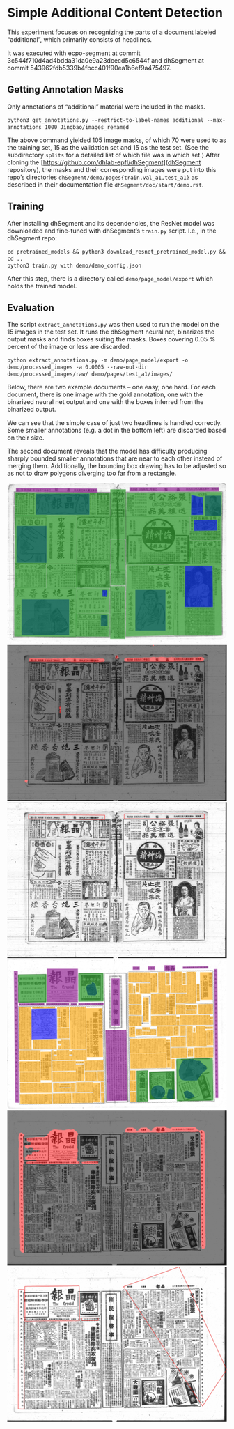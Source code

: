 # Simple Additional Content Detection

This experiment focuses on recognizing the parts of a document labeled
“additional”, which primarily consists of headlines.

It was executed with ecpo-segment at commit
3c544f710d4ad4bdda31da0e9a23dcecd5c6544f and dhSegment at commit
543962fdb5339b4fbcc401f90ea1b6ef9a475497.


## Getting Annotation Masks

Only annotations of “additional” material were included in the masks.

```
python3 get_annotations.py --restrict-to-label-names additional --max-annotations 1000 Jingbao/images_renamed
```

The above command yielded 105 image masks, of which 70 were used to as
the training set, 15 as the validation set and 15 as the test
set. (See the subdirectory `splits` for a detailed list of which file
was in which set.) After cloning the
[https://github.com/dhlab-epfl/dhSegment](dhSegment repository), the
masks and their corresponding images were put into this repo’s
directories `dhSegment/demo/pages{train,val_a1,test_a1}` as described
in their documentation file `dhSegment/doc/start/demo.rst`.

## Training

After installing dhSegment and its dependencies, the ResNet model was
downloaded and fine-tuned with dhSegment’s `train.py` script. I.e., in
the dhSegment repo:

```
cd pretrained_models && python3 download_resnet_pretrained_model.py && cd ..
python3 train.py with demo/demo_config.json
```

After this step, there is a directory called `demo/page_model/export`
which holds the trained model.

## Evaluation

The script `extract_annotations.py` was then used to run the model on
the 15 images in the test set. It runs the dhSegment neural net,
binarizes the output masks and finds boxes suiting the masks. Boxes
covering 0.05 % percent of the image or less are discarded.

```
python extract_annotations.py -m demo/page_model/export -o demo/processed_images -a 0.0005 --raw-out-dir demo/processed_images/raw/ demo/pages/test_a1/images/
```

Below, there are two example documents – one easy, one hard. For each
document, there is one image with the gold annotation, one with the
binarized neural net output and one with the boxes inferred from the
binarized output.

We can see that the simple case of just two headlines is handled
correctly. Some smaller annotations (e.g. a dot in the bottom left)
are discarded based on their size.

The second document reveals that the model has difficulty producing
sharply bounded smaller annotations that are near to each other
instead of merging them. Additionally, the bounding box drawing has to
be adjusted so as not to draw polygons diverging too far from a rectangle.

![Document 1 Gold](exp/additional-detection-1/samples/jb_0002_1919-03-06_0001+0004_gold.jpg)
![Document 1 Raw](exp/additional-detection-1/samples/jb_0002_1919-03-06_0001+0004_raw.jpg)
![Document 1 Boxes](exp/additional-detection-1/samples/jb_0002_1919-03-06_0001+0004_boxes.jpg)
![Document 2 Gold](exp/additional-detection-1/samples/jb_3800_1939-04-26_0001+0004_gold.jpg)
![Document 2 Raw](exp/additional-detection-1/samples/jb_3800_1939-04-26_0001+0004_raw.jpg)
![Document 2 Boxes](exp/additional-detection-1/samples/jb_3800_1939-04-26_0001+0004_boxes.jpg)
